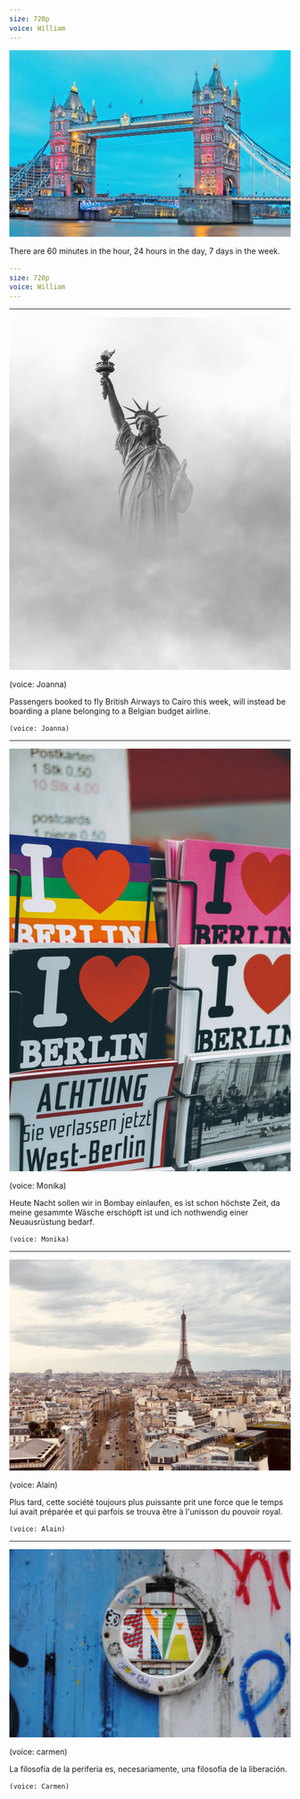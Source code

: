 ```yaml
---
size: 720p
voice: William
---
```


<!--
You can set the global document properties in the header. This video
will use William as the default voice for scenes
-->

![](london.jpg)

There are 60 minutes in the hour, 24 hours in the day, 7 days in the week. 

```yml
---
size: 720p
voice: William
---
```

---

![top](ny.jpg)

<!-- 
to set a voice on an individual narration, 
use the stage narration in a separate paragraph. Joanna speaks with an American accent.
-->

(voice: Joanna)

Passengers booked to fly British Airways to Cairo this week, will 
instead be boarding a plane belonging to a Belgian budget airline.

```
(voice: Joanna)
```

---


<!-- there are specific voices for various languages, for example Monika and Helmut for German -->

![](berlin.jpg)
    
(voice: Monika)

Heute Nacht sollen wir in Bombay einlaufen, es ist schon höchste
Zeit, da meine gesammte Wäsche erschöpft ist und ich nothwendig
einer Neuausrüstung bedarf.

```
(voice: Monika)
```

---

![](paris.jpg)
      
(voice: Alain)

Plus tard, cette société toujours plus puissante prit une force que le
temps lui avait préparée et qui parfois se trouva être à l'unisson du
pouvoir royal.

```
(voice: Alain)
```

---

![](esp.jpg)

(voice: carmen)

La filosofía de la periferia es, necesariamente, una filosofía de la
liberación.

```
(voice: Carmen)
```

